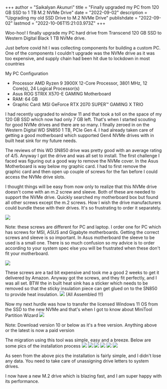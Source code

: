 +++
author = "Saikalyan Akunuri"
title = "Finally upgraded my PC from 120 GB SSD to 1 TB M.2 NVMe Drive"
date = "2022-09-02"
description = "Upgrading my old SSD Drive to M.2 NVMe Drive"
publishdate = "2022-09-02"
lastmod = "2022-10-06T15:21:03.973Z"
+++

Woo-hoo! I finally upgrade my PC hard drive from Transcend 120 GB SSD to Western Digital Black 1 TB NVMe drive.

Just before covid hit I was collecting components for building a custom PC. One of the components I couldn't upgrade was the NVMe drive as it was too expensive, and supply chain had been hit due to lockdown in most countries

My PC Configuration

- Processor AMD Ryzen 9 3900X 12-Core Processor, 3801 MHz, 12 Core(s), 24 Logical Processor(s)
- Asus ROG STRIX X570-E GAMING Motherboard
- RAM: 64 GB
- Graphic Card: MSI GeForce RTX 2070 SUPER™ GAMING X TRIO

I had recently upgraded to window 11 and that took a toll on the space of my 120 GB SSD which now had only 7 GB left. That's when I started scouting for good NVMe drives and there are so many. I finally zeroed in on the Western Digital WD SN850 1 TB, PCIe Gen 4. I had already taken care of getting a good motherboard which supported Gen4 NVMe drives with in built heat sink for my future needs.

The reviews of this WD SN850 drive was pretty good with an average rating of 4/5. Anyway I got the drive and was all set to install. The first challenge I faced was figuring out a good way to remove the NVMe cover. In the Asus Motherboard is way below my graphic card. I had to first remove the graphic card and then open up couple of screws for the fan before I could access the NVMe drive slots.

I thought things will be easy from now only to realize that this NVMe drive doesn't come with an m.2 screw and sleeve. Both of these are needed to support the NVMe drive. Quickly searched my motherboard box but found all other screws except the m.2 screws. How I wish the drive manufacturers could bundle these with their drives. It's so frustrating to order it separately.

![](/images/post/upgrade-from-ssd-to-nvme-2022-08-22-14-56-57.png)

Note: these screws are different for PC and laptop. I order one for PC which has screws for MSI, ASUS and Gigabyte motherboards. Getting the correct screws and sleeve is so important. In Asus motherboard the sleeve to be used is a small one. There is so much confusion so my advice is to order according to your system spec else you will be frustrated when these don't fit your motherboard.

![](/images/post/upgrade-from-ssd-to-nvme-2022-08-22-15-02-19.png)

These screws are a tad bit expensive and took me a good 2 weeks to get it delivered by Amazon. Anyway got the screws, and they fit perfectly, and I was all set. BTW the in built heat sink has a sticker which needs to be removed so that the sticky insulation piece can get glued on to the SN850 to provide heat insulation.
![](/images/post/upgrade-from-ssd-to-nvme-2022-08-22-15-02-58.png)
(All Assembled !!!)

Now my next hurdle was how to transfer the licensed Windows 11 OS from the SSD to the new NVMe and that's when I got to know about MiniTool Partition Wizard
![](/images/post/upgrade-from-ssd-to-nvme-2022-08-22-14-44-16.png)

Note: Download version 10 or below as it's a free version. Anything above or the latest is now a paid version

The migration using this tool was simple, easy and a breeze.
Below are some pics of the installation process
![](/images/post/upgrade-from-ssd-to-nvme-2022-08-22-15-04-25.png)
![](/images/post/upgrade-from-ssd-to-nvme-2022-08-22-15-04-40.png)
![](/images/post/upgrade-from-ssd-to-nvme-2022-08-22-15-04-52.png)
![](/images/post/upgrade-from-ssd-to-nvme-2022-08-22-15-05-01.png)
![](/images/post/upgrade-from-ssd-to-nvme-2022-08-22-15-05-13.png)
![](/images/post/upgrade-from-ssd-to-nvme-2022-08-22-15-05-24.png)

As seen from the above pics the installation is fairly simple, and I didn't lose any data. You need to take care of unassigning drive letters to system drives.

I now have a new M.2 drive which is blazing fast, and I am super happy with its performance.
